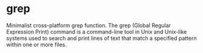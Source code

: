 # grep
Minimalist cross-platform grep function. The grep (Global Regular Expression Print) command is a command-line tool in Unix and Unix-like systems used to search and print lines of text that match a specified pattern within one or more files.
